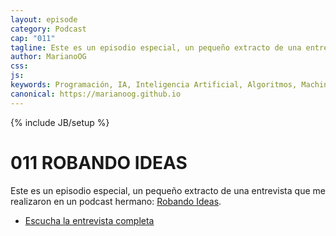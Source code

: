 ```yaml
---
layout: episode
category: Podcast
cap: "011"
tagline: Este es un episodio especial, un pequeño extracto de una entrevista que me realizaron en un podcast hermano: Robando Ideas.
author: MarianoOG
css: 
js: 
keywords: Programación, IA, Inteligencia Artificial, Algoritmos, Machine Learning, Ciencia de Datos, Software, marianoog, PodcastAlgoritmos
canonical: https://marianoog.github.io
---
```

{% include JB/setup %}

# 011 ROBANDO IDEAS

Este es un episodio especial, un pequeño extracto de una entrevista que me realizaron en un podcast hermano: [Robando Ideas](https://anchor.fm/robandoideas).

* [Escucha la entrevista completa](https://anchor.fm/robandoideas/episodes/Somos-mejores-que-las-mquinas---an--Ft--Mariano-Orozco-e31iei)
